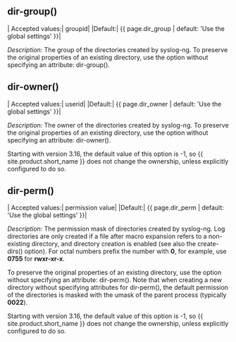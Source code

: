## dir-group()

|  Accepted values:|   groupid|
|Default:|   {{ page.dir_group | default: 'Use the global settings' }}|

*Description:* The group of the directories created by syslog-ng. To
preserve the original properties of an existing directory, use the
option without specifying an attribute: dir-group().

## dir-owner()

|  Accepted values:|   userid|
|Default:| {{ page.dir_owner | default: 'Use the global settings' }}|

*Description:* The owner of the directories created by syslog-ng. To
preserve the original properties of an existing directory, use the
option without specifying an attribute: dir-owner().

Starting with version 3.16, the default value of this option is -1, so
{{ site.product.short_name }} does not change the ownership, unless explicitly
configured to do so.

## dir-perm()

|  Accepted values:|   permission value|
  |Default:| {{ page.dir_perm | default: 'Use the global settings' }}|

*Description:* The permission mask of directories created by syslog-ng.
Log directories are only created if a file after macro expansion refers
to a non-existing directory, and directory creation is enabled (see also
the create-dirs() option). For octal numbers prefix the number with
**0**, for example, use **0755** for **rwxr-xr-x**.

To preserve the original properties of an existing directory, use the
option without specifying an attribute: dir-perm(). Note that when
creating a new directory without specifying attributes for dir-perm(),
the default permission of the directories is masked with the umask of
the parent process (typically **0022**).

Starting with version 3.16, the default value of this option is -1, so
{{ site.product.short_name }} does not change the ownership, unless explicitly
configured to do so.
